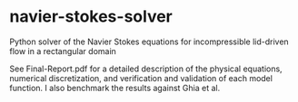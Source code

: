 # navier-stokes-solver
Python solver of the Navier Stokes equations for incompressible lid-driven flow in a rectangular domain

See Final-Report.pdf for a detailed description of the physical equations, numerical discretization, and verification and validation of each model function. I also benchmark the results against Ghia et al.
